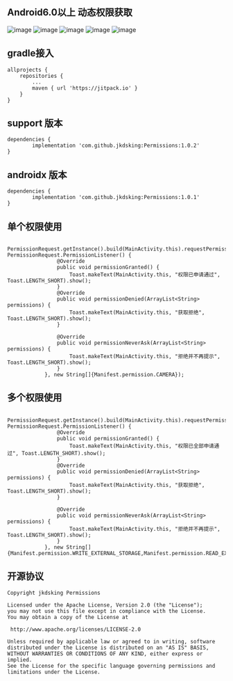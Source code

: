 ##  Android6.0以上 动态权限获取
![image](https://github.com/jkdsking/Permissions/blob/master/png/1.jpg)
![image](https://github.com/jkdsking/Permissions/blob/master/png/2.jpg)
![image](https://github.com/jkdsking/Permissions/blob/master/png/3.jpg)
![image](https://github.com/jkdsking/Permissions/blob/master/png/4.jpg)
![image](https://github.com/jkdsking/Permissions/blob/master/png/5.jpg)
 
  ## gradle接入
	
	allprojects {
		repositories {
			...
			maven { url 'https://jitpack.io' }
		}
	}

## support 版本
	
	dependencies {
	        implementation 'com.github.jkdsking:Permissions:1.0.2'
	}
## androidx 版本
	
	dependencies {
	        implementation 'com.github.jkdsking:Permissions:1.0.1'
	}	
	

 ## 单个权限使用
                 PermissionRequest.getInstance().build(MainActivity.this).requestPermission(new PermissionRequest.PermissionListener() {
                    @Override
                    public void permissionGranted() {
                        Toast.makeText(MainActivity.this, "权限已申请通过", Toast.LENGTH_SHORT).show();
                    }
                    @Override
                    public void permissionDenied(ArrayList<String> permissions) {
                        Toast.makeText(MainActivity.this, "获取拒绝", Toast.LENGTH_SHORT).show();
                    }

                    @Override
                    public void permissionNeverAsk(ArrayList<String> permissions) {
                        Toast.makeText(MainActivity.this, "拒绝并不再提示", Toast.LENGTH_SHORT).show();
                    }
                }, new String[]{Manifest.permission.CAMERA});
## 多个权限使用                
   		PermissionRequest.getInstance().build(MainActivity.this).requestPermission(new PermissionRequest.PermissionListener() {
                    @Override
                    public void permissionGranted() {
                        Toast.makeText(MainActivity.this, "权限已全部申请通过", Toast.LENGTH_SHORT).show();
                    }
                    @Override
                    public void permissionDenied(ArrayList<String> permissions) {
                        Toast.makeText(MainActivity.this, "获取拒绝", Toast.LENGTH_SHORT).show();
                    }

                    @Override
                    public void permissionNeverAsk(ArrayList<String> permissions) {
                        Toast.makeText(MainActivity.this, "拒绝并不再提示", Toast.LENGTH_SHORT).show();
                    }
                }, new String[]{Manifest.permission.WRITE_EXTERNAL_STORAGE,Manifest.permission.READ_EXTERNAL_STORAGE,Manifest.permission.RECORD_AUDIO});
 
 
 ## 开源协议
```
Copyright jkdsking Permissions

Licensed under the Apache License, Version 2.0 (the "License");
you may not use this file except in compliance with the License.
You may obtain a copy of the License at

 http://www.apache.org/licenses/LICENSE-2.0

Unless required by applicable law or agreed to in writing, software
distributed under the License is distributed on an "AS IS" BASIS,
WITHOUT WARRANTIES OR CONDITIONS OF ANY KIND, either express or implied.
See the License for the specific language governing permissions and
limitations under the License.
```        
 
